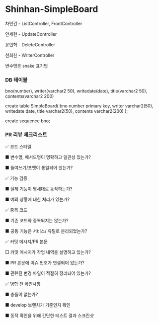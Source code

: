 # Shinhan-SimpleBoard

차민건 - ListController, FrontController

안세현 - UpdateController

윤민혁 - DeleteController

천희찬 - WriterController

변수명은 snake 표기법

### DB 테이블

bno(number), writer(varchar2 50), writedate(date), title(varchar2 50), contents(varchar2 200)

create table SimpleBoard(
    bno number primary key,
    writer varchar2(50),
    writedate date,
    title varchar2(50),
    contents varchar2(200)
);

create sequence bno;

### PR 리뷰 체크리스트

✅ 코드 스타일

■ 변수명, 메서드명이 명확하고 일관성 있는가?

■ 들여쓰기/포맷이 통일되어 있는가?

✅ 기능 검증

■ 실제 기능이 명세대로 동작하는가?

■ 예외 상황에 대한 처리가 있는가?

✅ 중복 코드

■ 기존 코드와 중복되지는 않는가?

■ 공통 기능은 서비스/ 유틸로 분리되었는가?

✅ 커밋 메시지/PR 본문

□ 커밋 메시지가 작업 내역을 설명하고 있는가?

■ PR 본문에 이슈 번호가 연결되어 있는가? 

■ 관련된 변경 파일이 적절히 정리되어 있는가?

✅ 병합 전 확인사항

■ 충돌이 없는가? 

■ develop 브랜치가 기준인지 확인

■ 동작 확인을 위해 간단한 테스트 결과 스크린샷
